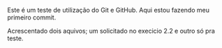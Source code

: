 Este é um teste de utilização do Git e GitHub.
Aqui estou fazendo meu primeiro commit.

Acrescentado dois aquivos;
um solicitado no execicio 2.2 e outro só pra teste. 
